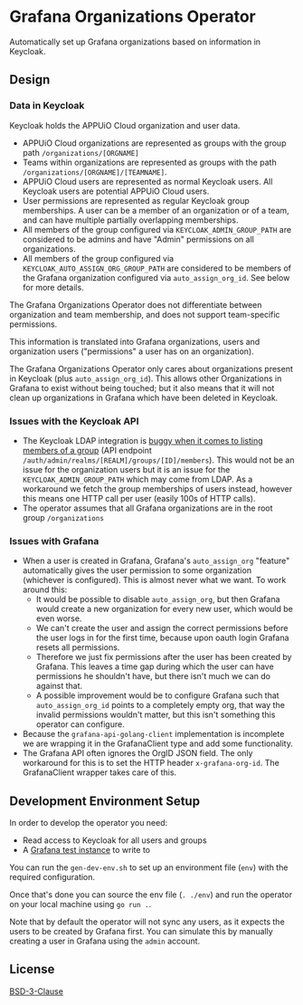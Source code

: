 # Grafana Organizations Operator

Automatically set up Grafana organizations based on information in Keycloak.

## Design

### Data in Keycloak

Keycloak holds the APPUiO Cloud organization and user data.

* APPUiO Cloud organizations are represented as groups with the group path `/organizations/[ORGNAME]`
* Teams within organizations are represented as groups with the path `/organizations/[ORGNAME]/[TEAMNAME]`.
* APPUiO Cloud users are represented as normal Keycloak users. All Keycloak users are potential APPUiO Cloud users.
* User permissions are represented as regular Keycloak group memberships. A user can be a member of an organization or of a team, and can have multiple partially overlapping memberships.
* All members of the group configured via `KEYCLOAK_ADMIN_GROUP_PATH` are considered to be admins and have "Admin" permissions on all organizations.
* All members of the group configured via `KEYCLOAK_AUTO_ASSIGN_ORG_GROUP_PATH` are considered to be members of the Grafana organization configured via `auto_assign_org_id`. See below for more details.

The Grafana Organizations Operator does not differentiate between organization and team membership, and does not support team-specific permissions.

This information is translated into Grafana organizations, users and organization users ("permissions" a user has on an organization).

The Grafana Organizations Operator only cares about organizations present in Keycloak (plus `auto_assign_org_id`). This allows other Organizations in Grafana to exist without being touched; but it also means that it will not clean up organizations in Grafana which have been deleted in Keycloak.

### Issues with the Keycloak API

* The Keycloak LDAP integration is [buggy when it comes to listing members of a group](https://github.com/keycloak/keycloak/issues/10348) (API endpoint `/auth/admin/realms/[REALM]/groups/[ID]/members`). This would not be an issue for the organization users but it is an issue for the `KEYCLOAK_ADMIN_GROUP_PATH` which may come from LDAP. As a workaround we fetch the group memberships of users instead, however this means one HTTP call per user (easily 100s of HTTP calls).
* The operator assumes that all Grafana organizations are in the root group `/organizations`

### Issues with Grafana

* When a user is created in Grafana, Grafana's `auto_assign_org` "feature" automatically gives the user permission to some organization (whichever is configured). This is almost never what we want. To work around this:
  * It would be possible to disable `auto_assign_org`, but then Grafana would create a new organization for every new user, which would be even worse.
  * We can't create the user and assign the correct permissions before the user logs in for the first time, because upon oauth login Grafana resets all permissions.
  * Therefore we just fix permissions after the user has been created by Grafana. This leaves a time gap during which the user can have permissions he shouldn't have, but there isn't much we can do against that.
  * A possible improvement would be to configure Grafana such that `auto_assign_org_id` points to a completely empty org, that way the invalid permissions wouldn't matter, but this isn't something this operator can configure.
* Because the `grafana-api-golang-client` implementation is incomplete we are wrapping it in the GrafanaClient type and add some functionality.
* The Grafana API often ignores the OrgID JSON field. The only workaround for this is to set the HTTP header `x-grafana-org-id`. The GrafanaClient wrapper takes care of this.

## Development Environment Setup

In order to develop the operator you need:

* Read access to Keycloak for all users and groups
* A [Grafana test instance](https://operator-dev-grafana.apps.cloudscale-lpg-2.appuio.cloud/) to write to

You can run the `gen-dev-env.sh` to set up an environment file (`env`) with the required configuration.

Once that's done you can source the env file (`. ./env`) and run the operator on your local machine using `go run .`.

Note that by default the operator will not sync any users, as it expects the users to be created by Grafana first. You can simulate this by manually creating a user in Grafana using the `admin` account.

## License

[BSD-3-Clause](LICENSE)
